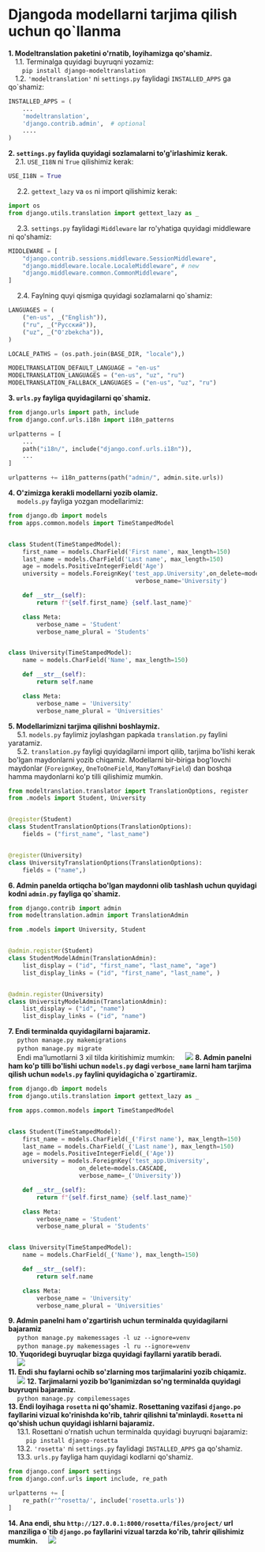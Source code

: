 # Djangoda modellarni tarjima qilish uchun qo`llanma

**1. Modeltranslation paketini o'rnatib, loyihamizga qo'shamiz.**  <br />
&emsp;1.1. Terminalga quyidagi buyruqni yozamiz: <br />
&emsp;&emsp;```pip install django-modeltranslation```  <br />
&emsp;1.2. ```'modeltranslation'``` ni ```settings.py``` faylidagi ```INSTALLED_APPS``` ga qo`shamiz: <br />

```python
INSTALLED_APPS = (
    ...
    'modeltranslation',
    'django.contrib.admin',  # optional
    ....
)
```
**2. ```settings.py``` faylida quyidagi sozlamalarni to'g'irlashimiz kerak.**<br />
&emsp;2.1. ```USE_I18N``` ni  ```True``` qilishimiz kerak:
```python
USE_I18N = True
```
&emsp; 2.2. ```gettext_lazy``` va ```os``` ni import qilishimiz kerak:
```python
import os
from django.utils.translation import gettext_lazy as _
```
&emsp; 2.3. ```settings.py``` faylidagi ```Middleware``` lar ro'yhatiga quyidagi middleware ni qo'shamiz:
```python
MIDDLEWARE = [
    "django.contrib.sessions.middleware.SessionMiddleware",
    "django.middleware.locale.LocaleMiddleware", # new
    "django.middleware.common.CommonMiddleware",
]
```
&emsp; 2.4. Faylning quyi qismiga quyidagi sozlamalarni qo`shamiz:
```python 
LANGUAGES = (
    ("en-us", _("English")),
    ("ru", _("Русский")),
    ("uz", _("O'zbekcha")),
)

LOCALE_PATHS = (os.path.join(BASE_DIR, "locale"),)

MODELTRANSLATION_DEFAULT_LANGUAGE = "en-us"
MODELTRANSLATION_LANGUAGES = ("en-us", "uz", "ru")
MODELTRANSLATION_FALLBACK_LANGUAGES = ("en-us", "uz", "ru")
```
**3. ```urls.py``` fayliga quyidagilarni qo`shamiz.**<br />
```python
from django.urls import path, include
from django.conf.urls.i18n import i18n_patterns

urlpatterns = [
    ...
    path("i18n/", include("django.conf.urls.i18n")),
    ...
]

urlpatterns += i18n_patterns(path("admin/", admin.site.urls))
```
**4. O'zimizga kerakli modellarni yozib olamiz.**<br/>
&emsp; ```models.py``` fayliga yozgan modellarimiz:
```python
from django.db import models
from apps.common.models import TimeStampedModel


class Student(TimeStampedModel):
    first_name = models.CharField('First name', max_length=150)
    last_name = models.CharField('Last name', max_length=150)
    age = models.PositiveIntegerField('Age')
    university = models.ForeignKey('test_app.University',on_delete=models.CASCADE,  
                                    verbose_name='University')

    def __str__(self):
        return f"{self.first_name} {self.last_name}"

    class Meta:
        verbose_name = 'Student'
        verbose_name_plural = 'Students'


class University(TimeStampedModel):
    name = models.CharField('Name', max_length=150)

    def __str__(self):
        return self.name

    class Meta:
        verbose_name = 'University'
        verbose_name_plural = 'Universities'
```
**5. Modellarimizni tarjima qilishni boshlaymiz.**<br/>
&emsp; 5.1. ```models.py``` faylimiz joylashgan papkada ```translation.py``` faylini yaratamiz.<br/>
&emsp; 5.2. ```translation.py``` fayligi quyidagilarni import qilib, tarjima bo'lishi kerak bo'lgan maydonlarni yozib chiqamiz. Modellarni bir-biriga bog'lovchi maydonlar (```ForeignKey```, ```OneToOneField```, ```ManyToManyField```) dan boshqa hamma maydonlarni ko'p tilli qilishimiz mumkin.
```python
from modeltranslation.translator import TranslationOptions, register
from .models import Student, University


@register(Student)
class StudentTranslationOptions(TranslationOptions):
    fields = ("first_name", "last_name")


@register(University)
class UniversityTranslationOptions(TranslationOptions):
    fields = ("name",)
```
**6. Admin panelda ortiqcha bo'lgan maydonni olib tashlash uchun quyidagi kodni ```admin.py``` fayliga qo`shamiz.**<br/>
```python
from django.contrib import admin
from modeltranslation.admin import TranslationAdmin

from .models import University, Student


@admin.register(Student)
class StudentModelAdmin(TranslationAdmin):
    list_display = ("id", "first_name", "last_name", "age")
    list_display_links = ("id", "first_name", "last_name", )


@admin.register(University)
class UniversityModelAdmin(TranslationAdmin):
    list_display = ("id", "name")
    list_display_links = ("id", "name")
```
**7. Endi terminalda quyidagilarni bajaramiz.**<br/>
&emsp; ```python manage.py makemigrations```<br/>
&emsp; ```python manage.py migrate```<br/>
&emsp; Endi ma'lumotlarni 3 xil tilda kiritishimiz mumkin:
&emsp; <img src="media/assests/img_3.png">
**8. Admin panelni ham ko'p tilli bo'lishi uchun ```models.py``` dagi ```verbose_name``` larni ham tarjima qilish uchun ```models.py``` faylini quyidagicha o`zgartiramiz.**<br />
```python
from django.db import models
from django.utils.translation import gettext_lazy as _

from apps.common.models import TimeStampedModel


class Student(TimeStampedModel):
    first_name = models.CharField(_('First name'), max_length=150)
    last_name = models.CharField(_('Last name'), max_length=150)
    age = models.PositiveIntegerField(_('Age'))
    university = models.ForeignKey('test_app.University', 
					on_delete=models.CASCADE, 
					verbose_name=_('University'))

    def __str__(self):
        return f"{self.first_name} {self.last_name}"

    class Meta:
        verbose_name = 'Student'
        verbose_name_plural = 'Students'


class University(TimeStampedModel):
    name = models.CharField(_('Name'), max_length=150)

    def __str__(self):
        return self.name

    class Meta:
        verbose_name = 'University'
        verbose_name_plural = 'Universities'
``` 
**9. Admin panelni ham o'zgartirish uchun terminalda quyidagilarni bajaramiz**<br/>
&emsp; ```python manage.py makemessages -l uz --ignore=venv```<br/>
&emsp; ```python manage.py makemessages -l ru --ignore=venv```<br/>
**10. Yuqoridegi buyruqlar bizga quyidagi fayllarni yaratib beradi.**<br/>
&emsp; <img src="media/assests/img.png">  
**11. Endi shu faylarni ochib so'zlarning mos tarjimalarini yozib chiqamiz.**<br/>
&emsp; <img src="media/assests/img_1.png">
**12. Tarjimalarni yozib bo'lganimizdan so'ng terminalda quyidagi buyruqni bajaramiz.**<br/>
&emsp; ```python manage.py compilemessages```<br/>
**13. Endi loyihaga ```rosetta``` ni qo'shamiz. Rosettaning vazifasi ```django.po``` fayllarini vizual ko'rinishda ko'rib, tahrir qilishni ta'minlaydi. ```Rosetta``` ni qo'shish uchun quyidagi ishlarni bajaramiz.**<br/>
&emsp; 13.1. Rosettani o'rnatish uchun terminalda quyidagi buyruqni bajaramiz: <br/>
&emsp; &emsp; ```pip install django-rosetta``` <br/>
&emsp; 13.2. ```'rosetta'``` ni ```settings.py``` faylidagi ```INSTALLED_APPS``` ga qo'shamiz. <br/>
&emsp; 13.3. ```urls.py``` fayliga ham quyidagi kodlarni qo'shamiz.
```python
from django.conf import settings
from django.conf.urls import include, re_path

urlpatterns += [
    re_path(r'^rosetta/', include('rosetta.urls'))
]
```
**14. Ana endi, shu ```http://127.0.0.1:8000/rosetta/files/project/```  url manziliga o`tib ```django.po``` fayllarini vizual tarzda ko'rib, tahrir qilishimiz mumkin.** 
&emsp; <img src="media/assests/img_2.png">